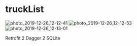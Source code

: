 # truckList
![photo_2019-12-26_12-12-41](https://user-images.githubusercontent.com/18127700/71480699-4bb8a500-27d9-11ea-870e-443f03146586.jpg)
![photo_2019-12-26_12-12-53](https://user-images.githubusercontent.com/18127700/71480700-4bb8a500-27d9-11ea-93af-7c778884d1f2.jpg)
![photo_2019-12-26_12-13-01](https://user-images.githubusercontent.com/18127700/71480701-4bb8a500-27d9-11ea-9b83-c3859b55ac0a.jpg)

Retrofit 2
Dagger 2
SQLite
